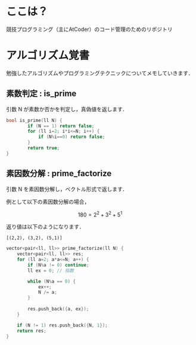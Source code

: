 # ここは？
競技プログラミング（主にAtCoder）のコード管理のためのリポジトリ

# アルゴリズム覚書
勉強したアルゴリズムやプログラミングテクニックについてメモしていきます．

## 素数判定 : is_prime
引数 N が素数か否かを判定し，真偽値を返します．
```cpp
bool is_prime(ll N) {
        if (N == 1) return false;
        for (ll i=2; i*i<=N; i++) {
            if (N%i==0) return false;
        }
        return true;
}
```

## 素因数分解 : prime_factorize
引数 N を素因数分解し，ベクトル形式で返します．

例として以下の素因数分解の場合，

```math
180 = 2^2 + 3^2 + 5^1
```
返り値は以下のようになります．
```
[(2,2), (3,2), (5,1)]
```

```cpp
vector<pair<ll, ll>> prime_factorize(ll N) {
    vector<pair<ll, ll>> res;
    for (ll a=2; a*a<=N; a++) {
        if (N%a != 0) continue;
        ll ex = 0; // 指数

        while (N%a == 0) {
            ex++;
            N /= a;
        }
        
        res.push_back({a, ex});
    }

    if (N != 1) res.push_back({N, 1});
    return res;    
}
```
